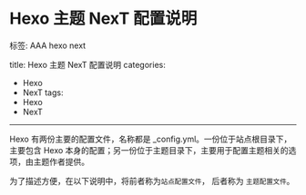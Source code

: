﻿# Hexo 主题 NexT 配置说明
标签: AAA hexo next

title: Hexo 主题 NexT 配置说明
categories:
  - Hexo
  - NexT
tags:
  - Hexo
  - NexT

---

Hexo 有两份主要的配置文件，名称都是 _config.yml。一份位于站点根目录下，主要包含 Hexo 本身的配置；另一份位于主题目录下，主要用于配置主题相关的选项，由主题作者提供。
<!-- more -->
为了描述方便，在以下说明中，将前者称为`站点配置文件`， 后者称为 `主题配置文件`。
